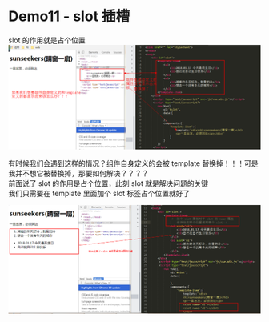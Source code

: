 # Demo11 - slot 插槽
slot 的作用就是占个位置  
![slot1](../img/slot1.png)  

有时候我们会遇到这样的情况？组件自身定义的会被 template 替换掉！！！可是我并不想它被替换掉，那要如何解决？？？？  
前面说了 slot 的作用是占个位置，此刻 slot 就是解决问题的关键  
我们只需要在 template 里面加个 slot 标签占个位置就好了

![slot2](../img/slot2.png)